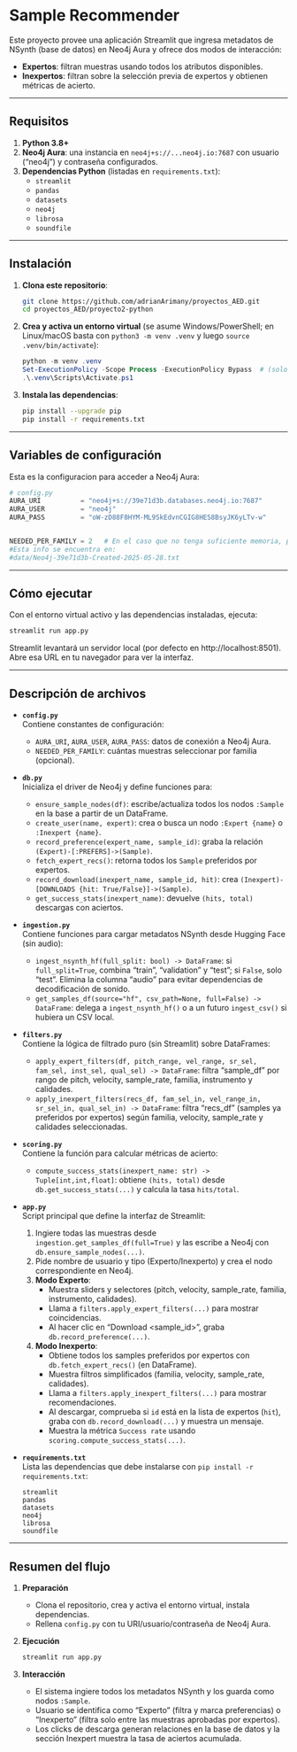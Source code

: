 
# Sample Recommender

Este proyecto provee una aplicación Streamlit que ingresa metadatos de NSynth (base de datos) en Neo4j Aura y ofrece dos modos de interacción:

- **Expertos**: filtran muestras usando todos los atributos disponibles.  
- **Inexpertos**: filtran sobre la selección previa de expertos y obtienen métricas de acierto.

---

## Requisitos

1. **Python 3.8+**  
2. **Neo4j Aura**: una instancia en `neo4j+s://...neo4j.io:7687` con usuario (“neo4j”) y contraseña configurados.  
3. **Dependencias Python** (listadas en `requirements.txt`):  
   - `streamlit`  
   - `pandas`  
   - `datasets`  
   - `neo4j`  
   - `librosa`  
   - `soundfile`  

---

## Instalación

1. **Clona este repositorio**:
   ```bash
   git clone https://github.com/adrianArimany/proyectos_AED.git
   cd proyectos_AED/proyecto2-python 
   ```
2. **Crea y activa un entorno virtual** (se asume Windows/PowerShell; en Linux/macOS basta con `python3 -m venv .venv` y luego `source .venv/bin/activate`):
   ```powershell
   python -m venv .venv
   Set-ExecutionPolicy -Scope Process -ExecutionPolicy Bypass  # (solo si PowerShell lo bloquea)
   .\.venv\Scripts\Activate.ps1
   ```
3. **Instala las dependencias**:
   ```bash
   pip install --upgrade pip
   pip install -r requirements.txt
   ```

---

## Variables de configuración

Esta es la configuracion para acceder a Neo4j Aura:

```python
# config.py
AURA_URI          = "neo4j+s://39e71d3b.databases.neo4j.io:7687"
AURA_USER         = "neo4j"
AURA_PASS         = "oW-zD88F8HYM-ML9SkEdvnCGIG8HES8BsyJK6yLTv-w"


NEEDED_PER_FAMILY = 2   # En el caso que no tenga suficiente memoria, puede limir la base de datos.
#Esta info se encuentra en:
#data/Neo4j-39e71d3b-Created-2025-05-28.txt 
```

---

## Cómo ejecutar

Con el entorno virtual activo y las dependencias instaladas, ejecuta:
```bash
streamlit run app.py
```
Streamlit levantará un servidor local (por defecto en http://localhost:8501).  
Abre esa URL en tu navegador para ver la interfaz.

---

## Descripción de archivos

- **`config.py`**  
  Contiene constantes de configuración:
  - `AURA_URI`, `AURA_USER`, `AURA_PASS`: datos de conexión a Neo4j Aura.
  - `NEEDED_PER_FAMILY`: cuántas muestras seleccionar por familia (opcional).

- **`db.py`**  
  Inicializa el driver de Neo4j y define funciones para:
  - `ensure_sample_nodes(df)`: escribe/actualiza todos los nodos `:Sample` en la base a partir de un DataFrame.
  - `create_user(name, expert)`: crea o busca un nodo `:Expert {name}` o `:Inexpert {name}`.
  - `record_preference(expert_name, sample_id)`: graba la relación `(Expert)-[:PREFERS]->(Sample)`.
  - `fetch_expert_recs()`: retorna todos los `Sample` preferidos por expertos.
  - `record_download(inexpert_name, sample_id, hit)`: crea `(Inexpert)-[DOWNLOADS {hit: True/False}]->(Sample)`.
  - `get_success_stats(inexpert_name)`: devuelve `(hits, total)` descargas con aciertos.

- **`ingestion.py`**  
  Contiene funciones para cargar metadatos NSynth desde Hugging Face (sin audio):
  - `ingest_nsynth_hf(full_split: bool) -> DataFrame`: si `full_split=True`, combina “train”, “validation” y “test”; si `False`, solo “test”. Elimina la columna “audio” para evitar dependencias de decodificación de sonido.
  - `get_samples_df(source="hf", csv_path=None, full=False) -> DataFrame`: delega a `ingest_nsynth_hf()` o a un futuro `ingest_csv()` si hubiera un CSV local.

- **`filters.py`**  
  Contiene la lógica de filtrado puro (sin Streamlit) sobre DataFrames:
  - `apply_expert_filters(df, pitch_range, vel_range, sr_sel, fam_sel, inst_sel, qual_sel) -> DataFrame`: filtra “sample_df” por rango de pitch, velocity, sample_rate, familia, instrumento y calidades.
  - `apply_inexpert_filters(recs_df, fam_sel_in, vel_range_in, sr_sel_in, qual_sel_in) -> DataFrame`: filtra “recs_df” (samples ya preferidos por expertos) según familia, velocity, sample_rate y calidades seleccionadas.

- **`scoring.py`**  
  Contiene la función para calcular métricas de acierto:
  - `compute_success_stats(inexpert_name: str) -> Tuple[int,int,float]`: obtiene `(hits, total)` desde `db.get_success_stats(...)` y calcula la tasa `hits/total`.

- **`app.py`**  
  Script principal que define la interfaz de Streamlit:
  1. Ingiere todas las muestras desde `ingestion.get_samples_df(full=True)` y las escribe a Neo4j con `db.ensure_sample_nodes(...)`.
  2. Pide nombre de usuario y tipo (Experto/Inexperto) y crea el nodo correspondiente en Neo4j.
  3. **Modo Experto**:  
     - Muestra sliders y selectores (pitch, velocity, sample_rate, familia, instrumento, calidades).  
     - Llama a `filters.apply_expert_filters(...)` para mostrar coincidencias.  
     - Al hacer clic en “Download <sample_id>”, graba `db.record_preference(...)`.
  4. **Modo Inexperto**:  
     - Obtiene todos los samples preferidos por expertos con `db.fetch_expert_recs()` (en DataFrame).  
     - Muestra filtros simplificados (familia, velocity, sample_rate, calidades).  
     - Llama a `filters.apply_inexpert_filters(...)` para mostrar recomendaciones.  
     - Al descargar, comprueba si `id` está en la lista de expertos (`hit`), graba con `db.record_download(...)` y muestra un mensaje.  
     - Muestra la métrica `Success rate` usando `scoring.compute_success_stats(...)`.

- **`requirements.txt`**  
  Lista las dependencias que debe instalarse con `pip install -r requirements.txt`:
  ```
  streamlit
  pandas
  datasets
  neo4j
  librosa
  soundfile
  ```

---

## Resumen del flujo

1. **Preparación**  
   - Clona el repositorio, crea y activa el entorno virtual, instala dependencias.  
   - Rellena `config.py` con tu URI/usuario/contraseña de Neo4j Aura.

2. **Ejecución**  
   ```bash
   streamlit run app.py
   ```
3. **Interacción**  
   - El sistema ingiere todos los metadatos NSynth y los guarda como nodos `:Sample`.  
   - Usuario se identifica como “Experto” (filtra y marca preferencias) o “Inexperto” (filtra solo entre las muestras aprobadas por expertos).  
   - Los clicks de descarga generan relaciones en la base de datos y la sección Inexpert muestra la tasa de aciertos acumulada.

